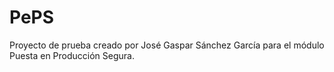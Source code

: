 # PePS
Proyecto de prueba creado por José Gaspar Sánchez García para el módulo Puesta en Producción Segura.
